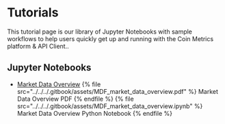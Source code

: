 # Tutorials

This tutorial page is our library of Jupyter Notebooks with sample workflows to help users quickly get up and running with the Coin Metrics platform & API Client..

## Jupyter Notebooks
* [Market Data Overview](MDF_market_data_overview.md) {% file src="../../../.gitbook/assets/MDF_market_data_overview.pdf" %} Market Data Overview PDF {% endfile %} {% file src="../../../.gitbook/assets/MDF_market_data_overview.ipynb" %} Market Data Overview Python Notebook {% endfile %}